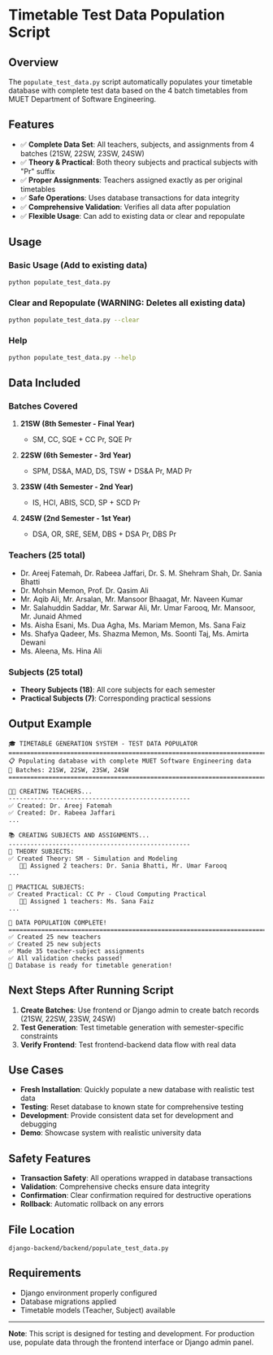 # Timetable Test Data Population Script

## Overview
The `populate_test_data.py` script automatically populates your timetable database with complete test data based on the 4 batch timetables from MUET Department of Software Engineering.

## Features
- ✅ **Complete Data Set**: All teachers, subjects, and assignments from 4 batches (21SW, 22SW, 23SW, 24SW)
- ✅ **Theory & Practical**: Both theory subjects and practical subjects with "Pr" suffix
- ✅ **Proper Assignments**: Teachers assigned exactly as per original timetables
- ✅ **Safe Operations**: Uses database transactions for data integrity
- ✅ **Comprehensive Validation**: Verifies all data after population
- ✅ **Flexible Usage**: Can add to existing data or clear and repopulate

## Usage

### Basic Usage (Add to existing data)
```bash
python populate_test_data.py
```

### Clear and Repopulate (WARNING: Deletes all existing data)
```bash
python populate_test_data.py --clear
```

### Help
```bash
python populate_test_data.py --help
```

## Data Included

### Batches Covered
1. **21SW (8th Semester - Final Year)**
   - SM, CC, SQE + CC Pr, SQE Pr

2. **22SW (6th Semester - 3rd Year)**
   - SPM, DS&A, MAD, DS, TSW + DS&A Pr, MAD Pr

3. **23SW (4th Semester - 2nd Year)**
   - IS, HCI, ABIS, SCD, SP + SCD Pr

4. **24SW (2nd Semester - 1st Year)**
   - DSA, OR, SRE, SEM, DBS + DSA Pr, DBS Pr

### Teachers (25 total)
- Dr. Areej Fatemah, Dr. Rabeea Jaffari, Dr. S. M. Shehram Shah, Dr. Sania Bhatti
- Dr. Mohsin Memon, Prof. Dr. Qasim Ali
- Mr. Aqib Ali, Mr. Arsalan, Mr. Mansoor Bhaagat, Mr. Naveen Kumar
- Mr. Salahuddin Saddar, Mr. Sarwar Ali, Mr. Umar Farooq, Mr. Mansoor, Mr. Junaid Ahmed
- Ms. Aisha Esani, Ms. Dua Agha, Ms. Mariam Memon, Ms. Sana Faiz
- Ms. Shafya Qadeer, Ms. Shazma Memon, Ms. Soonti Taj, Ms. Amirta Dewani
- Ms. Aleena, Ms. Hina Ali

### Subjects (25 total)
- **Theory Subjects (18)**: All core subjects for each semester
- **Practical Subjects (7)**: Corresponding practical sessions

## Output Example
```
🎓 TIMETABLE GENERATION SYSTEM - TEST DATA POPULATOR
================================================================================
📋 Populating database with complete MUET Software Engineering data
📅 Batches: 21SW, 22SW, 23SW, 24SW
================================================================================

👨‍🏫 CREATING TEACHERS...
--------------------------------------------------
✅ Created: Dr. Areej Fatemah
✅ Created: Dr. Rabeea Jaffari
...

📚 CREATING SUBJECTS AND ASSIGNMENTS...
--------------------------------------------------
📖 THEORY SUBJECTS:
✅ Created Theory: SM - Simulation and Modeling
   👨‍🏫 Assigned 2 teachers: Dr. Sania Bhatti, Mr. Umar Farooq
...

🧪 PRACTICAL SUBJECTS:
✅ Created Practical: CC Pr - Cloud Computing Practical
   👨‍🏫 Assigned 1 teachers: Ms. Sana Faiz
...

🎉 DATA POPULATION COMPLETE!
================================================================================
✅ Created 25 new teachers
✅ Created 25 new subjects
✅ Made 35 teacher-subject assignments
✅ All validation checks passed!
🚀 Database is ready for timetable generation!
```

## Next Steps After Running Script
1. **Create Batches**: Use frontend or Django admin to create batch records (21SW, 22SW, 23SW, 24SW)
2. **Test Generation**: Test timetable generation with semester-specific constraints
3. **Verify Frontend**: Test frontend-backend data flow with real data

## Use Cases
- **Fresh Installation**: Quickly populate a new database with realistic test data
- **Testing**: Reset database to known state for comprehensive testing
- **Development**: Provide consistent data set for development and debugging
- **Demo**: Showcase system with realistic university data

## Safety Features
- **Transaction Safety**: All operations wrapped in database transactions
- **Validation**: Comprehensive checks ensure data integrity
- **Confirmation**: Clear confirmation required for destructive operations
- **Rollback**: Automatic rollback on any errors

## File Location
```
django-backend/backend/populate_test_data.py
```

## Requirements
- Django environment properly configured
- Database migrations applied
- Timetable models (Teacher, Subject) available

---
**Note**: This script is designed for testing and development. For production use, populate data through the frontend interface or Django admin panel.
